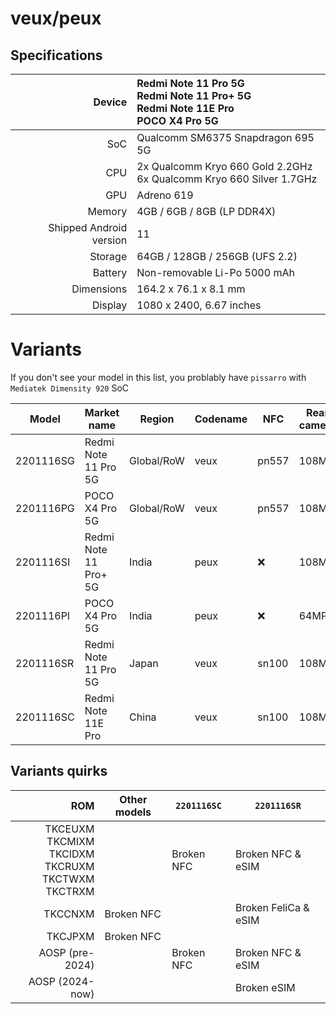 # veux/peux

## Specifications

| Device | Redmi Note 11 Pro 5G<br>Redmi Note 11 Pro+ 5G<br>Redmi Note 11E Pro<br>POCO X4 Pro 5G |
|-:|:-|
| SoC | Qualcomm SM6375 Snapdragon 695 5G |
| CPU | 2x Qualcomm Kryo 660 Gold 2.2GHz<br>6x Qualcomm Kryo 660 Silver 1.7GHz |
| GPU | Adreno 619 |
| Memory | 4GB / 6GB / 8GB (LP DDR4X) |
| Shipped Android version | 11 |
| Storage | 64GB / 128GB / 256GB (UFS 2.2) |
| Battery | Non-removable Li-Po 5000 mAh |
| Dimensions | 164.2 x 76.1 x 8.1 mm |
| Display | 1080 x 2400, 6.67 inches |

# Variants
If you don't see your model in this list, you problably have `pissarro` with `Mediatek Dimensity 920` SoC

| Model | Market name | Region | Codename | NFC | Rear camera | eSIM |
|-|-|-|-|-|-|-|
| 2201116SG | Redmi Note 11 Pro 5G | Global/RoW | veux | pn557 | 108MP | ❌ | 
| 2201116PG | POCO X4 Pro 5G | Global/RoW | veux | pn557 | 108MP | ❌ | 
| 2201116SI | Redmi Note 11 Pro+ 5G | India | peux | ❌ | 108MP | ❌ | 
| 2201116PI | POCO X4 Pro 5G | India | peux | ❌ | 64MP | ❌ | 
| 2201116SR | Redmi Note 11 Pro 5G | Japan | veux | sn100 | 108MP | ✔️ | 
| 2201116SC | Redmi Note 11E Pro | China | veux | sn100 | 108MP | ❌ | 

## Variants quirks
| ROM | Other models | `2201116SC`|`2201116SR` |
|-:|-|-|-|
| TKCEUXM<br>TKCMIXM<br>TKCIDXM<br>TKCRUXM<br>TKCTWXM<br>TKCTRXM || Broken NFC | Broken NFC & eSIM |
| TKCCNXM | Broken NFC || Broken FeliCa & eSIM |
| TKCJPXM | Broken NFC |||
| AOSP (pre-2024) || Broken NFC | Broken NFC & eSIM |
| AOSP (2024-now) ||| Broken  eSIM |
